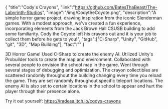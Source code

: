 {
    "title":"Cody's Crayons",
    "link":"https://github.com/BatesThaBeast/The-Labyrinth-Studios",
    "image":"/img/CodytheCoyote.png",
    "description":"A simple horror game project, drawing inspiration from the iconic Slenderman games. With a modest approach, we've created a fun experience, incorporating elements from the Jack Brown Hall CSUSB building to add some familiarity. Cody the Coyote left his crayons out and it is your job to collect them before he gets to you!",
    "tags":["C-Sharp", "Unity", "GitHub", "git", "3D", "Map Building"],
    "fact":""
}


3D Horror Game! Used C-Sharp to create the enemy AI. Utilized Unity's Probuilder tools to create the map and environment. Collaborated with several people to envision the school map in the game. Went through several stages of debugging and optimization. The crayon collectibles are scattered randomly throughout the building changing every time you reload the game. They are set randomly throughout specific teleport locations. The enemy AI is also set to certain locations in the school to appear and hurt the player through their presence alone. 

Try it out yourself: https://iradesa.itch.io/codys-crayons